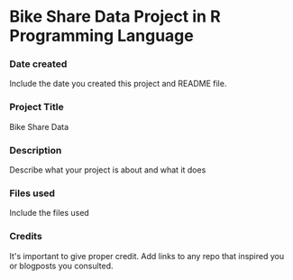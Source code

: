 
# Bike Share Data Project in R Programming Language
### Date created
Include the date you created this project and README file.

### Project Title
Bike Share Data

### Description
Describe what your project is about and what it does

### Files used
Include the files used

### Credits
It's important to give proper credit. Add links to any repo that inspired you or blogposts you consulted.

